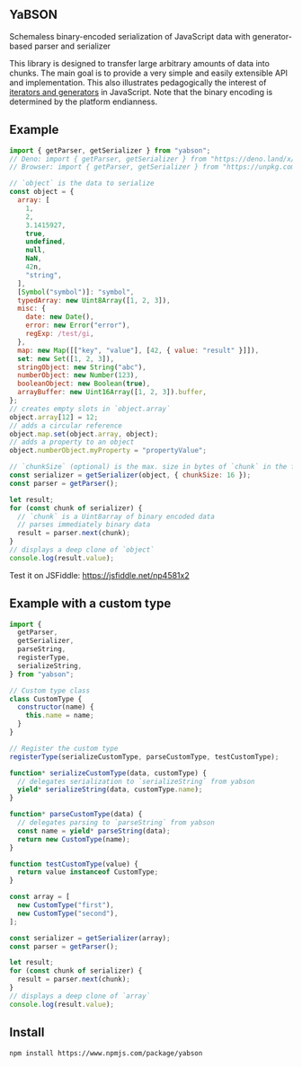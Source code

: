 ## YaBSON

Schemaless binary-encoded serialization of JavaScript data with generator-based
parser and serializer

This library is designed to transfer large arbitrary amounts of data into
chunks. The main goal is to provide a very simple and easily extensible API and
implementation. This also illustrates pedagogically the interest of
[iterators and generators](https://developer.mozilla.org/docs/Web/JavaScript/Guide/Iterators_and_Generators)
in JavaScript. Note that the binary encoding is determined by the platform
endianness.

## Example

```js
import { getParser, getSerializer } from "yabson";
// Deno: import { getParser, getSerializer } from "https://deno.land/x/yabson";
// Browser: import { getParser, getSerializer } from "https://unpkg.com/yabson";

// `object` is the data to serialize
const object = {
  array: [
    1,
    2,
    3.1415927,
    true,
    undefined,
    null,
    NaN,
    42n,
    "string",
  ],
  [Symbol("symbol")]: "symbol",
  typedArray: new Uint8Array([1, 2, 3]),
  misc: {
    date: new Date(),
    error: new Error("error"),
    regExp: /test/gi,
  },
  map: new Map([["key", "value"], [42, { value: "result" }]]),
  set: new Set([1, 2, 3]),
  stringObject: new String("abc"),
  numberObject: new Number(123),
  booleanObject: new Boolean(true),
  arrayBuffer: new Uint16Array([1, 2, 3]).buffer,
};
// creates empty slots in `object.array`
object.array[12] = 12;
// adds a circular reference
object.map.set(object.array, object);
// adds a property to an object
object.numberObject.myProperty = "propertyValue";

// `chunkSize` (optional) is the max. size in bytes of `chunk` in the for-of loop below
const serializer = getSerializer(object, { chunkSize: 16 });
const parser = getParser();

let result;
for (const chunk of serializer) {
  // `chunk` is a Uint8array of binary encoded data
  // parses immediately binary data
  result = parser.next(chunk);
}
// displays a deep clone of `object`
console.log(result.value);
```

Test it on JSFiddle: https://jsfiddle.net/np4581x2

## Example with a custom type

```js
import {
  getParser,
  getSerializer,
  parseString,
  registerType,
  serializeString,
} from "yabson";

// Custom type class
class CustomType {
  constructor(name) {
    this.name = name;
  }
}

// Register the custom type
registerType(serializeCustomType, parseCustomType, testCustomType);

function* serializeCustomType(data, customType) {
  // delegates serialization to `serializeString` from yabson
  yield* serializeString(data, customType.name);
}

function* parseCustomType(data) {
  // delegates parsing to `parseString` from yabson
  const name = yield* parseString(data);
  return new CustomType(name);
}

function testCustomType(value) {
  return value instanceof CustomType;
}

const array = [
  new CustomType("first"),
  new CustomType("second"),
];

const serializer = getSerializer(array);
const parser = getParser();

let result;
for (const chunk of serializer) {
  result = parser.next(chunk);
}
// displays a deep clone of `array`
console.log(result.value);
```

## Install

```sh
npm install https://www.npmjs.com/package/yabson
```
